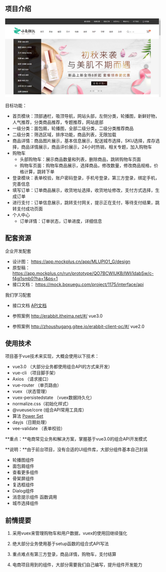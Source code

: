 ## 项目介绍

![](assets/intro/01.png)

目标功能：

- 首页模块：顶部通栏，吸顶导航，网站头部，左侧分类，轮播图，新鲜好物，人气推荐，分类商品推荐，专题推荐，网站底部
- 一级分类：面包屑，轮播图，全部二级分类，二级分类推荐商品
- 二级分类：筛选区域，排序功能，商品列表，无限加载
- 商品详情：商品图片展示，基本信息展示，配送城市选择，SKU选择，库存选择，商品详情展示，商品评价展示，24小时热销，相关专题，加入购物车
- 购物车
  - 头部购物车：展示商品数量和列表，删除商品，跳转购物车页面
  - 购物车页面：购物车商品展示，选择商品，修改数量，修改商品规格，价格计算，跳转下单
- 登录模块：表单校验，账户密码登录，手机号登录，第三方登录，绑定手机，完善信息
- 填写订单：订单商品展示，收货地址选择，收货地址修改，支付方式选择，生成订单
- 进行支付：订单信息展示，跳转支付网关，提示正在支付，等待支付结果，跳转支付成功页面
- 个人中心
  - 订单详情：订单状态，订单进度，详细信息

## 配套资源

企业开发配套

- 设计图： https://app.mockplus.cn/app/MLUPlO1_G/design 
- 原型稿： https://app.mockplus.cn/run/prototype/QO7BCWlUKB/IWlj1dabSw/c-f4gj1smb0?ha=1&ps=1
- 接口文档： https://mock.boxuegu.com/project/1175/interface/api 

我们学习配套

- 接口文档   [API文档](./docs/api.html)

- 参照案例  http://erabbit.itheima.net/#/   vue3.0
- 参照案例  http://zhoushugang.gitee.io/erabbit-client-pc/#/   vue2.0

## 使用技术

项目基于vue技术来实现，大概会使用以下技术：

- vue3.0  （大部分业务都使用组合API的方式来开发）
- vue-cli  （项目脚手架）
- Axios （请求接口）
- vue-router （单页路由）
- vuex （状态管理）
- vuex-persistedstate （vuex数据持久化）
- normalize.css（初始化样式）
- @vueuse/core (组合API常用工具库）
- 算法   [Power Set](https://github.com/zhousg/javascript-algorithms/blob/master/src/algorithms/sets/power-set)  
- dayjs（日期处理）
- vee-validate （表单校验）

**重点：**电商常见业务和解决方案，掌握基于vue3.0的组合API开发模式

**说明：**由于前台项目，没有合适的UI组件库，大部分组件基本自己封装

- 轮播图组件
- 面包屑组件
- 查看更多组件
- 骨架屏组件
- 复选框组件
- Dialog组件
- 消息提示组件  函数调用
- 城市选择组件

## 前情提要

1. 采用vuex来管理购物车和用户数据，vuex的使用回继续强化

2. 绝大部分业务使用基于setup函数的组合式API写法

3. 重点难点有第三方登录，商品详情，购物车，支付结算

4. 电商项目用到的组件，大部分需要我们自己编写，提升组件开发能力

